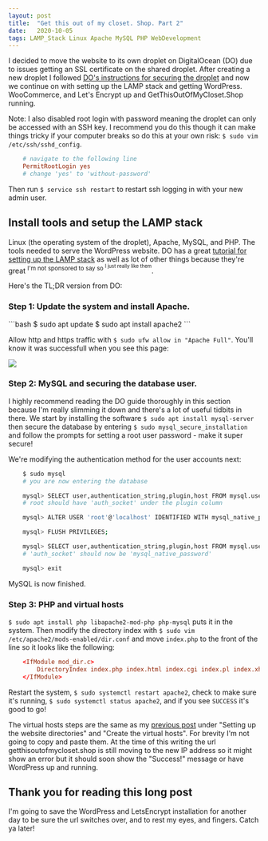 ```yaml
---
layout: post
title:  "Get this out of my closet. Shop. Part 2"
date:   2020-10-05
tags: LAMP_Stack Linux Apache MySQL PHP WebDevelopment
---
```


I decided to move the website to its own droplet on DigitalOcean (DO) due to issues getting an SSL certificate on the shared droplet. After creating a new droplet I followed <a href="https://www.digitalocean.com/community/tutorials/initial-server-setup-with-ubuntu-18-04">DO's instructions for securing the droplet</a> and now we continue on with setting up the LAMP stack and getting WordPress. WooCommerce, and Let's Encrypt up and GetThisOutOfMyCloset.Shop running.

Note: I also disabled root login with password meaning the droplet can only be accessed with an SSH key. I recommend you do this though it can make things tricky if your computer breaks so do this at your own risk: `$ sudo vim /etc/ssh/sshd_config`.
```conf
    # navigate to the following line
    PermitRootLogin yes
    # change 'yes' to 'without-password'
```

Then run `$ service ssh restart` to restart ssh logging in with your new admin user.

<h2>Install tools and setup the LAMP stack</h2>

Linux (the operating system of the droplet), Apache, MySQL, and PHP. The tools needed to serve the WordPress website. DO has a great <a href="https://www.digitalocean.com/community/tutorials/how-to-install-linux-apache-mysql-php-lamp-stack-ubuntu-18-04">tutorial for setting up the LAMP stack</a> as well as lot of other things because they're great <sup>I'm not sponsored to say so <sup>I just really like them</sup></sup>.

Here's the TL;DR version from DO:

<h3>Step 1: Update the system and install Apache.</h3>
```bash
    $ sudo apt update
    $ sudo apt install apache2
```

Allow http and https traffic with `$ sudo ufw allow in "Apache Full"`. You'll know it was successfull when you see this page:

<img src="{{ site.url }}/assets/apache_default.png">

<h3>Step 2: MySQL and securing the database user.</h3>

I highly recommend reading the DO guide thoroughly in this section because I'm really slimming it down and there's a lot of useful tidbits in there. We start by installing the software `$ sudo apt install mysql-server` then secure the database by entering `$ sudo mysql_secure_installation` and follow the prompts for setting a root user password - make it super secure!

We're modifying the authentication method for the user accounts next:
```sh
    $ sudo mysql 
    # you are now entering the database

    mysql> SELECT user,authentication_string,plugin,host FROM mysql.user;
    # root should have 'auth_socket' under the plugin column

    mysql> ALTER USER 'root'@'localhost' IDENTIFIED WITH mysql_native_password BY 'yourSuperSecureRootPassword';

    mysql> FLUSH PRIVILEGES;

    mysql> SELECT user,authentication_string,plugin,host FROM mysql.user;
    # 'auth_socket' should now be 'mysql_native_password'

    mysql> exit
```
MySQL is now finished.

<h3>Step 3: PHP and virtual hosts</h3>

`$ sudo apt install php libapache2-mod-php php-mysql` puts it in the system. Then modify the directory index with `$ sudo vim /etc/apache2/mods-enabled/dir.conf` and move `index.php` to the front of the line so it looks like the following:
```conf
    <IfModule mod_dir.c>
        DirectoryIndex index.php index.html index.cgi index.pl index.xhtml index.htm
    </IfModule>
```

Restart the system, `$ sudo systemctl restart apache2`, check to make sure it's running, `$ sudo systemctl status apache2`, and if you see `SUCCESS` it's good to go!

The virtual hosts steps are the same as my <a href="{{ site.url }}/2020/10/03/Get-this-out-of-my-closet-shop.html">previous post</a> under "Setting up the website directories" and "Create the virtual hosts". For brevity I'm not going to copy and paste them. At the time of this writing the url getthisoutofmycloset.shop is still moving to the new IP address so it might show an error but it should soon show the "Success!" message or have WordPress up and running. 

<h2>Thank you for reading this long post</h2>

I'm going to save the WordPress and LetsEncrypt installation for another day to be sure the url switches over, and to rest my eyes, and fingers. Catch ya later!